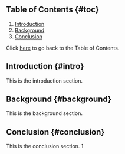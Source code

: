 ## Table of Contents {#toc}

1. [Introduction](#intro)
2. [Background](#background)
3. [Conclusion](#conclusion)

Click [here](#toc) to go back to the Table of Contents.

## Introduction {#intro}

This is the introduction section.

## Background {#background}

This is the background section.

## Conclusion {#conclusion}

This is the conclusion section.
1
